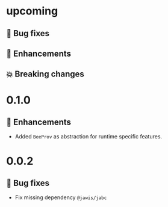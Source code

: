 # upcoming

## :bug: Bug fixes

## :tada: Enhancements

## :boom: Breaking changes

# 0.1.0

## :tada: Enhancements

- Added `BeeProv` as abstraction for runtime specific features.

# 0.0.2

## :bug: Bug fixes

- Fix missing dependency `@jawis/jabc`

